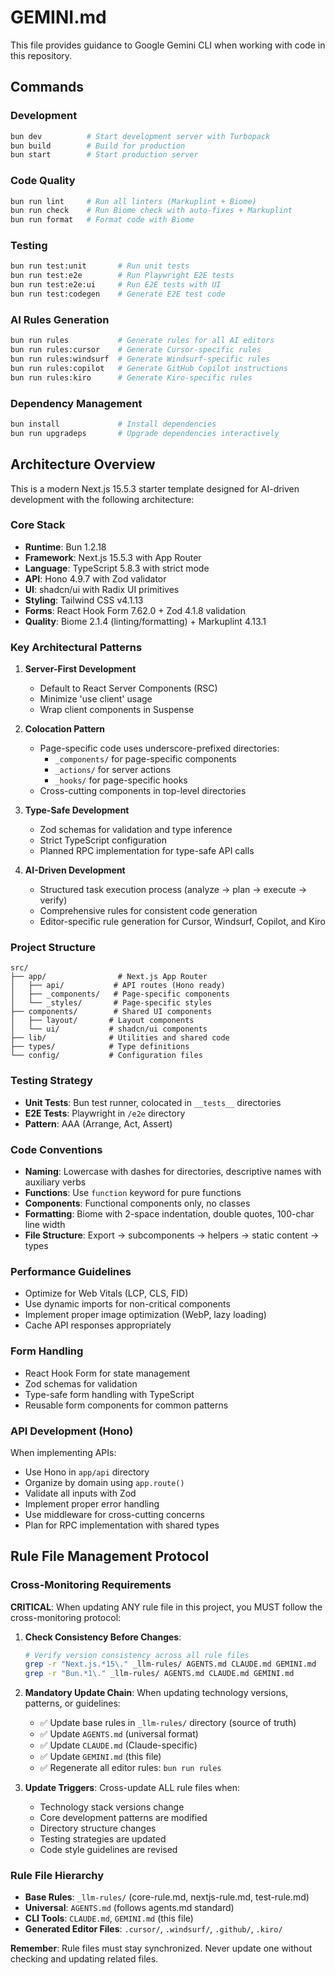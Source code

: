 # GEMINI.md

This file provides guidance to Google Gemini CLI when working with code in this repository.

## Commands

### Development
```bash
bun dev          # Start development server with Turbopack
bun build        # Build for production
bun start        # Start production server
```

### Code Quality
```bash
bun run lint     # Run all linters (Markuplint + Biome)
bun run check    # Run Biome check with auto-fixes + Markuplint
bun run format   # Format code with Biome
```

### Testing
```bash
bun run test:unit       # Run unit tests
bun run test:e2e        # Run Playwright E2E tests
bun run test:e2e:ui     # Run E2E tests with UI
bun run test:codegen    # Generate E2E test code
```

### AI Rules Generation
```bash
bun run rules           # Generate rules for all AI editors
bun run rules:cursor    # Generate Cursor-specific rules
bun run rules:windsurf  # Generate Windsurf-specific rules
bun run rules:copilot   # Generate GitHub Copilot instructions
bun run rules:kiro      # Generate Kiro-specific rules
```

### Dependency Management
```bash
bun install             # Install dependencies
bun run upgradeps       # Upgrade dependencies interactively
```

## Architecture Overview

This is a modern Next.js 15.5.3 starter template designed for AI-driven development with the following architecture:

### Core Stack
- **Runtime**: Bun 1.2.18
- **Framework**: Next.js 15.5.3 with App Router
- **Language**: TypeScript 5.8.3 with strict mode
- **API**: Hono 4.9.7 with Zod validator
- **UI**: shadcn/ui with Radix UI primitives
- **Styling**: Tailwind CSS v4.1.13
- **Forms**: React Hook Form 7.62.0 + Zod 4.1.8 validation
- **Quality**: Biome 2.1.4 (linting/formatting) + Markuplint 4.13.1

### Key Architectural Patterns

1. **Server-First Development**
   - Default to React Server Components (RSC)
   - Minimize 'use client' usage
   - Wrap client components in Suspense

2. **Colocation Pattern**
   - Page-specific code uses underscore-prefixed directories:
     - `_components/` for page-specific components
     - `_actions/` for server actions
     - `_hooks/` for page-specific hooks
   - Cross-cutting components in top-level directories

3. **Type-Safe Development**
   - Zod schemas for validation and type inference
   - Strict TypeScript configuration
   - Planned RPC implementation for type-safe API calls

4. **AI-Driven Development**
   - Structured task execution process (analyze → plan → execute → verify)
   - Comprehensive rules for consistent code generation
   - Editor-specific rule generation for Cursor, Windsurf, Copilot, and Kiro

### Project Structure
```
src/
├── app/                # Next.js App Router
│   ├── api/           # API routes (Hono ready)
│   ├── _components/   # Page-specific components
│   └── _styles/       # Page-specific styles
├── components/        # Shared UI components
│   ├── layout/       # Layout components
│   └── ui/           # shadcn/ui components
├── lib/              # Utilities and shared code
├── types/            # Type definitions
└── config/           # Configuration files
```

### Testing Strategy
- **Unit Tests**: Bun test runner, colocated in `__tests__` directories
- **E2E Tests**: Playwright in `/e2e` directory
- **Pattern**: AAA (Arrange, Act, Assert)

### Code Conventions
- **Naming**: Lowercase with dashes for directories, descriptive names with auxiliary verbs
- **Functions**: Use `function` keyword for pure functions
- **Components**: Functional components only, no classes
- **Formatting**: Biome with 2-space indentation, double quotes, 100-char line width
- **File Structure**: Export → subcomponents → helpers → static content → types

### Performance Guidelines
- Optimize for Web Vitals (LCP, CLS, FID)
- Use dynamic imports for non-critical components
- Implement proper image optimization (WebP, lazy loading)
- Cache API responses appropriately

### Form Handling
- React Hook Form for state management
- Zod schemas for validation
- Type-safe form handling with TypeScript
- Reusable form components for common patterns

### API Development (Hono)
When implementing APIs:
- Use Hono in `app/api` directory
- Organize by domain using `app.route()`
- Validate all inputs with Zod
- Implement proper error handling
- Use middleware for cross-cutting concerns
- Plan for RPC implementation with shared types

## Rule File Management Protocol

### Cross-Monitoring Requirements
**CRITICAL**: When updating ANY rule file in this project, you MUST follow the cross-monitoring protocol:

1. **Check Consistency Before Changes**:
   ```bash
   # Verify version consistency across all rule files
   grep -r "Next.js.*15\." _llm-rules/ AGENTS.md CLAUDE.md GEMINI.md
   grep -r "Bun.*1\." _llm-rules/ AGENTS.md CLAUDE.md GEMINI.md
   ```

2. **Mandatory Update Chain**:
   When updating technology versions, patterns, or guidelines:
   - ✅ Update base rules in `_llm-rules/` directory (source of truth)
   - ✅ Update `AGENTS.md` (universal format)
   - ✅ Update `CLAUDE.md` (Claude-specific)
   - ✅ Update `GEMINI.md` (this file)
   - ✅ Regenerate all editor rules: `bun run rules`

3. **Update Triggers**:
   Cross-update ALL rule files when:
   - Technology stack versions change
   - Core development patterns are modified
   - Directory structure changes
   - Testing strategies are updated
   - Code style guidelines are revised

### Rule File Hierarchy
- **Base Rules**: `_llm-rules/` (core-rule.md, nextjs-rule.md, test-rule.md)
- **Universal**: `AGENTS.md` (follows agents.md standard)
- **CLI Tools**: `CLAUDE.md`, `GEMINI.md` (this file)
- **Generated Editor Files**: `.cursor/`, `.windsurf/`, `.github/`, `.kiro/`

**Remember**: Rule files must stay synchronized. Never update one without checking and updating related files.